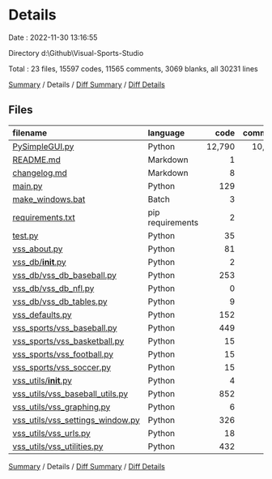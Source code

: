 # Details

Date : 2022-11-30 13:16:55

Directory d:\\Github\\Visual-Sports-Studio

Total : 23 files,  15597 codes, 11565 comments, 3069 blanks, all 30231 lines

[Summary](results.md) / Details / [Diff Summary](diff.md) / [Diff Details](diff-details.md)

## Files
| filename | language | code | comment | blank | total |
| :--- | :--- | ---: | ---: | ---: | ---: |
| [PySimpleGUI.py](/PySimpleGUI.py) | Python | 12,790 | 10,629 | 2,650 | 26,069 |
| [README.md](/README.md) | Markdown | 1 | 0 | 0 | 1 |
| [changelog.md](/changelog.md) | Markdown | 8 | 0 | 2 | 10 |
| [main.py](/main.py) | Python | 129 | 32 | 26 | 187 |
| [make_windows.bat](/make_windows.bat) | Batch | 3 | 0 | 0 | 3 |
| [requirements.txt](/requirements.txt) | pip requirements | 2 | 0 | 0 | 2 |
| [test.py](/test.py) | Python | 35 | 2 | 9 | 46 |
| [vss_about.py](/vss_about.py) | Python | 81 | 10 | 10 | 101 |
| [vss_db/__init__.py](/vss_db/__init__.py) | Python | 2 | 0 | 2 | 4 |
| [vss_db/vss_db_baseball.py](/vss_db/vss_db_baseball.py) | Python | 253 | 176 | 115 | 544 |
| [vss_db/vss_db_nfl.py](/vss_db/vss_db_nfl.py) | Python | 0 | 0 | 1 | 1 |
| [vss_db/vss_db_tables.py](/vss_db/vss_db_tables.py) | Python | 9 | 410 | 9 | 428 |
| [vss_defaults.py](/vss_defaults.py) | Python | 152 | 114 | 11 | 277 |
| [vss_sports/vss_baseball.py](/vss_sports/vss_baseball.py) | Python | 449 | 48 | 86 | 583 |
| [vss_sports/vss_basketball.py](/vss_sports/vss_basketball.py) | Python | 15 | 0 | 4 | 19 |
| [vss_sports/vss_football.py](/vss_sports/vss_football.py) | Python | 15 | 0 | 4 | 19 |
| [vss_sports/vss_soccer.py](/vss_sports/vss_soccer.py) | Python | 15 | 0 | 4 | 19 |
| [vss_utils/__init__.py](/vss_utils/__init__.py) | Python | 4 | 0 | 0 | 4 |
| [vss_utils/vss_baseball_utils.py](/vss_utils/vss_baseball_utils.py) | Python | 852 | 31 | 35 | 918 |
| [vss_utils/vss_graphing.py](/vss_utils/vss_graphing.py) | Python | 6 | 0 | 4 | 10 |
| [vss_utils/vss_settings_window.py](/vss_utils/vss_settings_window.py) | Python | 326 | 41 | 38 | 405 |
| [vss_utils/vss_urls.py](/vss_utils/vss_urls.py) | Python | 18 | 20 | 12 | 50 |
| [vss_utils/vss_utilities.py](/vss_utils/vss_utilities.py) | Python | 432 | 52 | 47 | 531 |

[Summary](results.md) / Details / [Diff Summary](diff.md) / [Diff Details](diff-details.md)